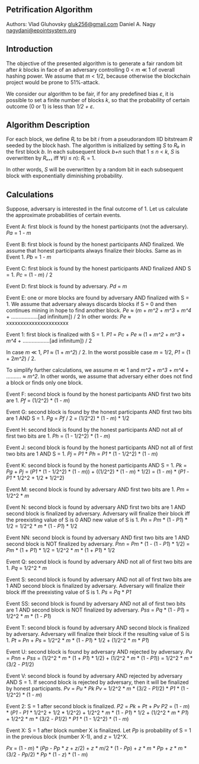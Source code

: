## Petrification Algorithm
Authors: 
Vlad Gluhovsky <gluk256@gmail.com>
Daniel A. Nagy <nagydani@epointsystem.org>

## Introduction
The objective of the presented algorithm is to generate a fair random bit after *k* blocks in face of an adversary controlling 0 < *m* ≪ 1 of overall hashing power. We assume that *m* < 1/2, because otherwise the blockchain project would be prone to 51%-attack.

We consider our algorithm to be fair, if for any predefined bias *ε*, it is possible to set a finite number of blocks *k*, so that the probability of certain outcome (0 or 1) is less than *1/2 + ε*.

## Algorithm Description
For each block, we define *Rᵢ* to be bit *i* from a pseudorandom IID bitstream *R* seeded by the block hash. The algorithm is initialized by setting *S* to *R₀* in the first block *b*. In each subsequent block *b+n* such that 1 ≤ *n* < *k*, *S* is overwritten by *Rₙ₊₁* iff ∀(*i* ≤ *n*): *Rᵢ* = 1. 

In other words, *S* will be overwritten by a random bit in each subsequent block with exponentially diminishing probability.

## Calculations
Suppose, adversary is interested in the final outcome of 1.
Let us calculate the approximate probabilities of certain events.

Event A: first block is found by the honest participants (not the adversary). 
*Pa* = 1 - *m*

Event B: first block is found by the honest participants AND finalized.
We assume that honest participants always finalize their blocks. Same as in Event 1.
*Pb* = 1 - *m*

Event C: first block is found by the honest participants AND finalized AND S = 1.
*Pc* = (1 - *m*) / 2

Event D: first block is found by adversary.
*Pd* = *m*

Event E: one or more blocks are found by adversary AND finalized with S = 1.
We assume that adversary always discards blocks if S = 0 and then continues mining in hope to find another block.
*Pe* ≈ (*m* + *m^2* + *m^3* + *m^4* + ..................[ad infinitum]) / 2
In other words:
*Pe* ≈ xxxxxxxxxxxxxxxxxxxxxx

Event 1: first block is finalized with S = 1.
*P1* = *Pc* + *Pe* ≈ (1 + *m^2* + *m^3* + *m^4* + ..................[ad infinitum]) / 2

In case *m* ≪ 1, *P1* ≈ (1 + *m^2*) / 2.
In the worst possible case *m* = 1/2, *P1* = (1 + 2*m^2*) / 2.

To simplify further calculations, we assume *m* ≪ 1 and 
*m^2* + *m^3* + *m^4* + .......... ≈ *m^2*. 
In other words, we assume that adversary either does not find a block or finds only one block.

Event F: second block is found by the honest participants AND first two bits are 1.
*Pf* = (1/2^2) * (1 - *m*)

Event G: second block is found by the honest participants AND first two bits are 1 AND S = 1.
*Pg* = *Pf* / 2 = (1/2^2) * (1 - *m*) * 1/2

Event H: second block is found by the honest participants AND not all of first two bits are 1.
*Ph* = (1 - 1/2^2) * (1 - *m*)

Event J: second block is found by the honest participants AND not all of first two bits are 1 AND S = 1.
*Pj* = *P1* * *Ph* = *P1* * (1 - 1/2^2) * (1 - *m*)

Event K: second block is found by the honest participants AND S = 1.
*Pk* = *Pg* + *Pj* = (*P1* * (1 - 1/2^2) * (1 - *m*)) + ((1/2^2) * (1 - *m*) * 1/2) = (1 - *m*) * (*P1* - *P1* * 1/2^2 + 1/2 * 1/2^2)

Event M: second block is found by adversary AND first two bits are 1.
*Pm* = 1/2^2 * *m*

Event N: second block is found by adversary AND first two bits are 1 AND second block is finalized by adversary.
Adversary will finalize their block iff the preexisting value of S is 0 AND new value of S is 1.
*Pn* = *Pm* * (1 - *P1*) * 1/2 = 1/2^2 * *m* * (1 - *P1*) * 1/2

Event NN: second block is found by adversary AND first two bits are 1 AND second block is NOT finalized by adversary.
*Pnn* = *Pm* * (1 - (1 - *P1*) * 1/2) = *Pm* * (1 + *P1*) * 1/2 = 1/2^2 * *m* * (1 + *P1*) * 1/2

Event Q: second block is found by adversary AND not all of first two bits are 1.
*Pq* = 1/2^2 * *m*

Event S: second block is found by adversary AND not all of first two bits are 1 AND second block is finalized by adversary.
Adversary will finalize their block iff the preexisting value of S is 1.
*Ps* = *Pq* * *P1*

Event SS: second block is found by adversary AND not all of first two bits are 1 AND second block is NOT finalized by adversary.
*Pss* = *Pq* * (1 - *P1*) = 1/2^2 * *m* * (1 - *P1*)

Event T: second block is found by adversary AND second block is finalized by adversary.
Adversary will finalize their block if the resulting value of S is 1.
*Pt* = *Pn* + *Ps* = 1/2^2 * *m* * (1 - *P1*) * 1/2 + (1/2^2 * *m* * *P1*)

Event U: second block is found by adversary AND rejected by adversary.
*Pu* = *Pnn* + *Pss* = (1/2^2 * *m* * (1 + *P1*) * 1/2) + (1/2^2 * *m* * (1 - *P1*)) = 1/2^2 * *m* * (3/2 - *P1*/2)

Event V: second block is found by adversary AND rejected by adversary AND S = 1.
If second block is rejected by adversary, then it will be finalized by honest participants.
*Pv* = *Pu* * *Pk* 
*Pv* = 1/2^2 * *m* * (3/2 - *P1*/2) * *P1* * (1 - 1/2^2) * (1 - *m*)

Event 2: S = 1 after second block is finalized.
*P2* = *Pk* + *Pt* + *Pv* 
*P2* = (1 - *m*) * (*P1* - *P1* * 1/2^2 + 1/2 * 1/2^2) + 1/2^2 * *m* * (1 - *P1*) * 1/2 + (1/2^2 * *m* * *P1*) + 1/2^2 * *m* * (3/2 - *P1*/2) * *P1* * (1 - 1/2^2) * (1 - *m*)

Event X: S = 1 after block number X is finalized.
Let *Pp* is probability of S = 1 in the previous block (number X-1), and *z* = 1/2^X. 

*Px* = (1 - *m*) * (*Pp* - *Pp* * *z* + *z*/2) + *z* * *m*/2 * (1 - *Pp*) + *z* * *m* * *Pp* + *z* * *m* * (3/2 - *Pp*/2) * *Pp* * (1 - *z*) * (1 - *m*)

